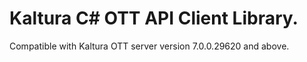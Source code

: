 # Kaltura C# OTT API Client Library.
Compatible with Kaltura OTT server version 7.0.0.29620 and above.
